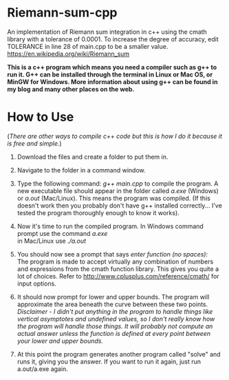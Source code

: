 # Riemann-sum-cpp
An implementation of Riemann sum integration in c++ using the cmath library with a tolerance of 0.0001. To increase the degree of accuracy, edit TOLERANCE in line 28 of main.cpp to be a smaller value.
https://en.wikipedia.org/wiki/Riemann_sum

**This is a c++ program which means you need a compiler such as g++ to run it. G++ can be installed through the terminal in Linux or Mac OS, or MinGW for Windows. More information about using g++ can be found in my blog and many other places on the web.**

# How to Use
(*There are other ways to compile c++ code but this is how I do it because it is free and simple.*)

1) Download the files and create a folder to put them in.

2) Navigate to the folder in a command window.

3) Type the following command:
*g++ main.cpp* 
to compile the program. A new executable file should appear in the folder called *a.exe* (Windows) or *a.out* (Mac/Linux). This means the program was compiled. (If this doesn't work then you probably don't have g++ installed correctly... I've tested the program thoroughly enough to know it works).

4) Now it's time to run the compiled program. In Windows command prompt use the command 
*a.exe*  
in Mac/Linux use 
*./a.out*

5) You should now see a prompt that says 
*enter function (no spaces):*  
The program is made to accept virtually any combination of numbers and expressions from the cmath function library. This gives you quite a lot of choices. Refer to http://www.cplusplus.com/reference/cmath/ for input options.

6) It should now prompt for lower and upper bounds. The program will approximate the area beneath the curve between these two points. *Disclaimer - I didn't put anything in the program to handle things like vertical asymptotes and undefined values, so I don't really know how the program will handle those things. It will probably not compute an actual answer unless the function is defined at every point between your lower and upper bounds.*

7) At this point the program generates another program called "solve" and runs it, giving you the answer. If you want to run it again, just run a.out/a.exe again.
